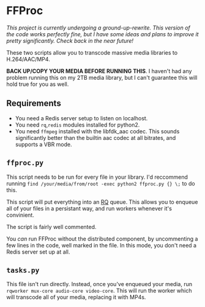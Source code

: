 FFProc
====

*This project is currently undergoing a ground-up-rewrite. This version of the code works perfectly fine, but I have some ideas and plans to improve it pretty significantly. Check back in the near future!*

These two scripts allow you to transcode massive media libraries to H.264/AAC/MP4.

**BACK UP/COPY YOUR MEDIA BEFORE RUNNING THIS**. I haven't had any problem running this on my 2TB media library, but I can't guarantee this will hold true for you as well.

Requirements
----

 - You need a Redis server setup to listen on localhost.
 - You need `rq`,`redis` modules installed for python2.
 - You need `ffmpeg` installed with the libfdk_aac codec. This sounds significantly better than the builtin aac codec at all bitrates, and supports a VBR mode.

`ffproc.py`
----
This script needs to be run for every file in your library. I'd reccommend running `find /your/media/from/root -exec python2 ffproc.py {} \;` to do this. 

This script will put everything into an [RQ](http://python-rq.org/) queue. This allows you to enqueue all of your files in a persistant way, and run workers whenever it's convinient. 

The script is fairly well commented.

You *can* run FFProc without the distributed component, by uncommenting a few lines in the code, well marked in the file. In this mode, you don't need a Redis server set up at all. 

`tasks.py`
----
This file isn't run directly. Instead, once you've enqueued your media, run `rqworker mux-core audio-core video-core`. This will run the worker which will transcode all of your media, replacing it with MP4s.


